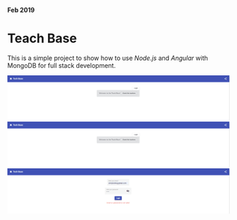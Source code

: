 #### Feb 2019
# Teach Base
This is a simple project to show how to use _Node.js_ and _Angular_ with MongoDB for full stack development.

![](gifs/logError.gif)
![](gifs/login.gif)
![](gifs/list.gif)
